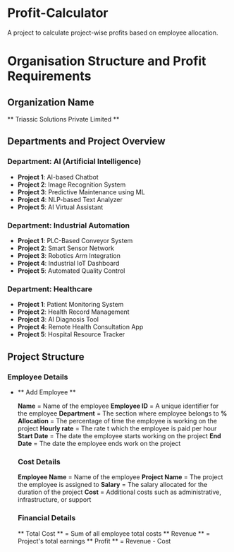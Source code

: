 # Profit-Calculator
A project to calculate project-wise profits based on employee allocation.

# Organisation Structure and Profit Requirements

## Organization Name 
** Triassic Solutions Private Limited **

## Departments and Project Overview

### Department: AI (Artificial Intelligence)

- **Project 1**: AI-based Chatbot
- **Project 2**: Image Recognition System
- **Project 3**: Predictive Maintenance using ML
- **Project 4**: NLP-based Text Analyzer
- **Project 5**: AI Virtual Assistant


###  Department: Industrial Automation

- **Project 1**: PLC-Based Conveyor System
- **Project 2**: Smart Sensor Network
- **Project 3**: Robotics Arm Integration
- **Project 4**: Industrial IoT Dashboard
- **Project 5**: Automated Quality Control


###  Department: Healthcare

- **Project 1**: Patient Monitoring System
- **Project 2**: Health Record Management
- **Project 3**: AI Diagnosis Tool
- **Project 4**: Remote Health Consultation App
- **Project 5**: Hospital Resource Tracker

## Project Structure

 ### Employee Details

- ** Add Employee **

  **Name** = Name of the employee
  **Employee ID** = A unique identifier for the employee
  **Department** = The section where employee belongs to
  **% Allocation** = The percentage of time the employee is working on the project
  **Hourly rate** = The rate t which the employee is paid per hour
  **Start Date** = The date the employee starts working on the project
  **End Date** =  The date the employee ends work on the project
  
  ### Cost Details

  **Employee Name** = Name of the employee
  **Project Name** = The project the employee is assigned to
  **Salary** =  The salary allocated for the duration of the project
  **Cost** = Additional costs such as administrative, infrastructure, or support

  ### Financial Details

  ** Total Cost ** = Sum of all employee total costs
  ** Revenue ** = Project's total earnings
  ** Profit ** = Revenue - Cost
  









  



